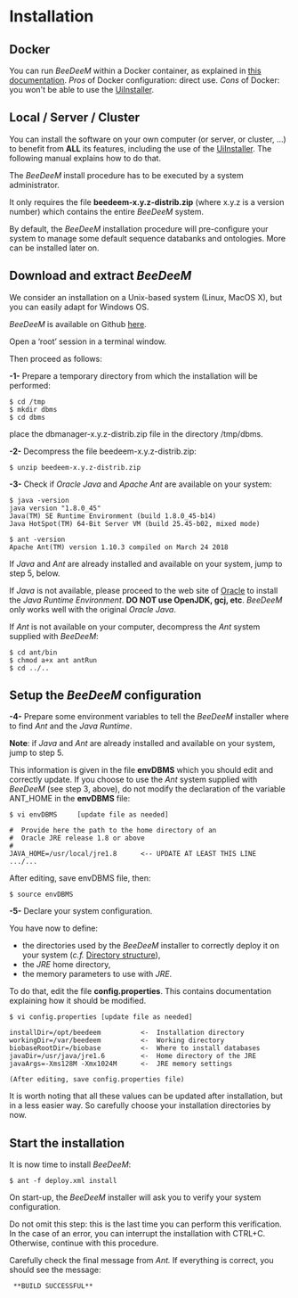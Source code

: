 # Installation

## Docker

You can run _BeeDeeM_ within a Docker container, as explained in [this documentation](https://github.com/pgdurand/BeeDeeM/tree/master/docker). _Pros_ of Docker configuration: direct use. _Cons_ of Docker: you won't be able to use the [UiInstaller](../getting-started-1/).

## Local / Server / Cluster

You can install the software on your own computer \(or server, or cluster, ...\) to benefit from **ALL** its features, including the use of the [UiInstaller](../getting-started-1/). The following manual explains how to do that.

The _BeeDeeM_ install procedure has to be executed by a system administrator.

It only requires the file **beedeem-x.y.z-distrib.zip** \(where x.y.z is a version number\) which contains the entire _BeeDeeM_ system.

By default, the _BeeDeeM_ installation procedure will pre-configure your system to manage some default sequence databanks and ontologies. More can be installed later on.

## Download and extract _BeeDeeM_

We consider an installation on a Unix-based system \(Linux, MacOS X\), but you can easily adapt for Windows OS.

_BeeDeeM_ is available on Github [here](https://github.com/pgdurand/BeeDeeM/releases).

Open a ‘root’ session in a terminal window.

Then proceed as follows:

**-1-** Prepare a temporary directory from which the installation will be performed:

```text
$ cd /tmp
$ mkdir dbms
$ cd dbms
```

place the dbmanager-x.y.z-distrib.zip file in the directory /tmp/dbms.

**-2-** Decompress the file beedeem-x.y.z-distrib.zip:

```text
$ unzip beedeem-x.y.z-distrib.zip
```

**-3-** Check if _Oracle Java_ and _Apache Ant_ are available on your system:

```text
$ java -version
java version "1.8.0_45"
Java(TM) SE Runtime Environment (build 1.8.0_45-b14)
Java HotSpot(TM) 64-Bit Server VM (build 25.45-b02, mixed mode)

$ ant -version
Apache Ant(TM) version 1.10.3 compiled on March 24 2018
```

If _Java_ and _Ant_ are already installed and available on your system, jump to step 5, below.

If _Java_ is not available, please proceed to the web site of [Oracle](http://www.oracle.com/technetwork/java/javase/downloads/jre8-downloads-2133155.html) to install the _Java Runtime Environment_. **DO NOT use OpenJDK, gcj, etc**. _BeeDeeM_ only works well with the original _Oracle Java_.

If _Ant_ is not available on your computer, decompress the _Ant_ system supplied with _BeeDeeM_:

```text
$ cd ant/bin
$ chmod a+x ant antRun
$ cd ../..
```

## Setup the _BeeDeeM_ configuration

**-4-** Prepare some environment variables to tell the _BeeDeeM_ installer where to find _Ant_ and the _Java Runtime_.

**Note**: if _Java_ and _Ant_ are already installed and available on your system, jump to step 5.

This information is given in the file **envDBMS** which you should edit and correctly update. If you choose to use the _Ant_ system supplied with _BeeDeeM_ \(see step 3, above\), do not modify the declaration of the variable ANT\_HOME in the **envDBMS** file:

```text
$ vi envDBMS     [update file as needed]

#  Provide here the path to the home directory of an
#  Oracle JRE release 1.8 or above
#
JAVA_HOME=/usr/local/jre1.8      <-- UPDATE AT LEAST THIS LINE
.../...
```

After editing, save envDBMS file, then:

```text
$ source envDBMS
```

**-5-** Declare your system configuration.

You have now to define:

* the directories used by the _BeeDeeM_ installer to correctly deploy it on your system \(_c.f._ [Directory structure](directory_structure.md)\),
* the _JRE_ home directory,
* the memory parameters to use with _JRE_.

To do that, edit the file **config.properties**. This contains documentation explaining how it should be modified.

```text
$ vi config.properties [update file as needed]

installDir=/opt/beedeem          <-  Installation directory
workingDir=/var/beedeem          <-  Working directory
biobaseRootDir=/biobase          <-  Where to install databases
javaDir=/usr/java/jre1.6         <-  Home directory of the JRE
javaArgs=-Xms128M -Xmx1024M      <-  JRE memory settings

(After editing, save config.properties file)
```

It is worth noting that all these values can be updated after installation, but in a less easier way. So carefully choose your installation directories by now.

## Start the installation

It is now time to install _BeeDeeM_:

```text
$ ant -f deploy.xml install
```

On start-up, the _BeeDeeM_ installer will ask you to verify your system configuration.

Do not omit this step: this is the last time you can perform this verification. In the case of an error, you can interrupt the installation with CTRL+C. Otherwise, continue with this procedure.

Carefully check the final message from _Ant._ If everything is correct, you should see the message:

```text
 **BUILD SUCCESSFUL**
```

